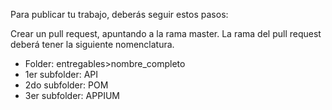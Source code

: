 Para publicar tu trabajo, deberás seguir estos pasos: <br>

Crear un pull request, apuntando a la rama master. La rama del pull request deberá tener la siguiente nomenclatura. <br>
* Folder: entregables>nombre_completo <br>
* 1er subfolder: API 
* 2do subfolder: POM 
* 3er subfolder: APPIUM
